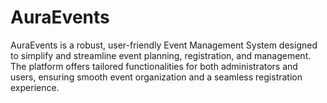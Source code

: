 # AuraEvents
AuraEvents is a robust, user-friendly Event Management System designed to simplify and streamline event planning, registration, and management. The platform offers tailored functionalities for both administrators and users, ensuring smooth event organization and a seamless registration experience.
